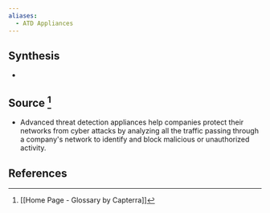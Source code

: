 ```yaml
---
aliases:
  - ATD Appliances
---
```

## Synthesis
- 
## Source [^1]
- Advanced threat detection appliances help companies protect their networks from cyber attacks by analyzing all the traffic passing through a company's network to identify and block malicious or unauthorized activity.
## References

[^1]: [[Home Page - Glossary by Capterra]]